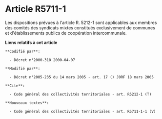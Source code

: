 # Article R5711-1

Les dispositions prévues à l'article R. 5212-1 sont applicables aux membres des comités des syndicats mixtes constitués
exclusivement de communes et d'établissements publics de coopération intercommunale.

**Liens relatifs à cet article**

	**Codifié par**:

	  - Décret n°2000-318 2000-04-07

	**Modifié par**:

	  - Décret n°2005-235 du 14 mars 2005 - art. 17 () JORF 18 mars 2005

	**Cite**:

	  - Code général des collectivités territoriales - art. R5212-1 (T)

	**Nouveaux textes**:

	  - Code général des collectivités territoriales - art. R5711-1-1 (V)
